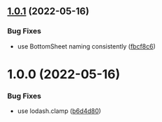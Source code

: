 ## [1.0.1](https://github.com/bottom-sheet/state-machine/compare/v1.0.0...v1.0.1) (2022-05-16)


### Bug Fixes

* use BottomSheet naming consistently ([fbcf8c6](https://github.com/bottom-sheet/state-machine/commit/fbcf8c6870e7c6fc940da3ff24fdcc2279759998))

# 1.0.0 (2022-05-16)


### Bug Fixes

* use lodash.clamp ([b6d4d80](https://github.com/bottom-sheet/state-machine/commit/b6d4d806324bbd27b4010e2039f0bcf047d24953))
